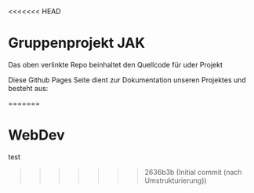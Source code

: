 <<<<<<< HEAD
# Gruppenprojekt JAK

Das oben verlinkte Repo beinhaltet den Quellcode für uder Projekt

Diese Github Pages Seite dient zur Dokumentation unseren Projektes und besteht aus:

=======
# WebDev
test
>>>>>>> 2636b3b (Initial commit (nach Umstrukturierung))
